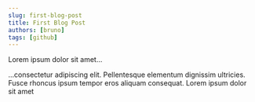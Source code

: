 ```yaml
---
slug: first-blog-post
title: First Blog Post
authors: [bruno]
tags: [github]
---
```


Lorem ipsum dolor sit amet...

<!-- truncate -->

...consectetur adipiscing elit. Pellentesque elementum dignissim ultricies. Fusce rhoncus ipsum tempor eros aliquam consequat. Lorem ipsum dolor sit amet
